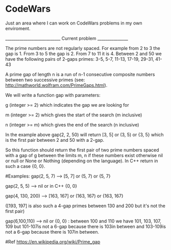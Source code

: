 # CodeWars

Just an area where I can work on CodeWars problems in my own enviroment.

___________________________ Current problem _______________


The prime numbers are not regularly spaced. For example from 2 to 3 the gap is 1. From 3 to 5 the gap is 2. From 7 to 11 it is 4. Between 2 and 50 we have the following pairs of 2-gaps primes: 3-5, 5-7, 11-13, 17-19, 29-31, 41-43

A prime gap of length n is a run of n-1 consecutive composite numbers between two successive primes (see: http://mathworld.wolfram.com/PrimeGaps.html).

We will write a function gap with parameters:

g (integer >= 2) which indicates the gap we are looking for

m (integer >= 2) which gives the start of the search (m inclusive)

n (integer >= m) which gives the end of the search (n inclusive)

In the example above gap(2, 2, 50) will return [3, 5] or (3, 5) or {3, 5} which is the first pair between 2 and 50 with a 2-gap.

So this function should return the first pair of two prime numbers spaced with a gap of g between the limits m, n if these numbers exist otherwise nil or null or None or Nothing (depending on the language). In C++ return in such a case {0, 0}.

#Examples: gap(2, 5, 7) --> [5, 7] or (5, 7) or {5, 7}

gap(2, 5, 5) --> nil or in C++ {0, 0}

gap(4, 130, 200) --> [163, 167] or (163, 167) or {163, 167}

([193, 197] is also such a 4-gap primes between 130 and 200 but it's not the first pair)

gap(6,100,110) --> nil or {0, 0} : between 100 and 110 we have 101, 103, 107, 109 but 101-107is not a 6-gap because there is 103in between and 103-109is not a 6-gap because there is 107in between.

#Ref https://en.wikipedia.org/wiki/Prime_gap
